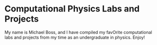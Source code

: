# Computational Physics Labs and Projects

My name is Michael Boss, and I have compiled my favOrite computational labs and projects from my time as an undergraduate in physics. Enjoy!
